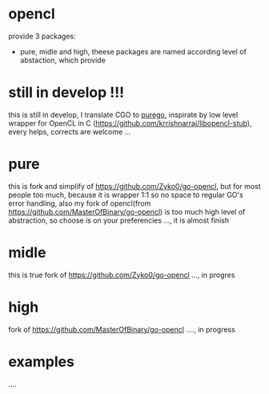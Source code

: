 # opencl
provide 3 packages: 
- pure, midle and  high, theese packages are named according level of abstaction, which provide
# still in develop !!!
this is still in develop, I translate CGO to [purego](https://github.com/ebitengine/purego), inspirate by low level wrapper for OpenCL in C (https://github.com/krrishnarraj/libopencl-stub), every helps, corrects are welcome ...
# pure
this is fork and simplify of https://github.com/Zyko0/go-opencl, but for most people too much, because it is wrapper 1:1 so no space to regular GO's error handling, also my fork of opencl(from https://github.com/MasterOfBinary/go-opencl) is too much high level of abstraction, so choose is on your preferencies ..., it is almost finish
# midle
this is true fork of https://github.com/Zyko0/go-opencl ..., in progres
# high
fork of https://github.com/MasterOfBinary/go-opencl ...., in progress
# examples
....
